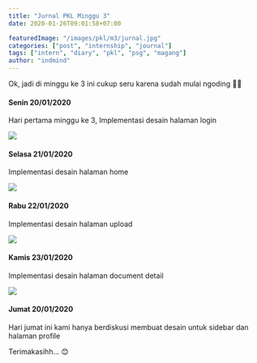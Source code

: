 ```yaml
---
title: "Jurnal PKL Minggu 3"
date: 2020-01-26T09:01:58+07:00

featuredImage: "/images/pkl/m3/jurnal.jpg"
categories: ["post", "internship", "journal"]
tags: ["intern", "diary", "pkl", "psg", "magang"]
author: "indmind"
---
```


Ok, jadi di minggu ke 3 ini cukup seru karena sudah mulai ngoding 🥳🥳

#### Senin 20/01/2020

Hari pertama minggu ke 3, Implementasi desain halaman login

<div class="dflex">
    <img src="/images/pkl/m3/home.png"/>
</div>

#### Selasa 21/01/2020

Implementasi desain halaman home

<div class="dflex">
    <img src="/images/pkl/m3/login.png"/>
</div>

#### Rabu 22/01/2020

Implementasi desain halaman upload

<div class="dflex">
    <img src="/images/pkl/m3/upload.png"/>
</div>

#### Kamis 23/01/2020

Implementasi desain halaman document detail

<div class="dflex">
    <img src="/images/pkl/m3/document.png"/>
</div>

#### Jumat 20/01/2020

Hari jumat ini kami hanya berdiskusi membuat desain untuk sidebar dan halaman profile

Terimakasihh... 😊
